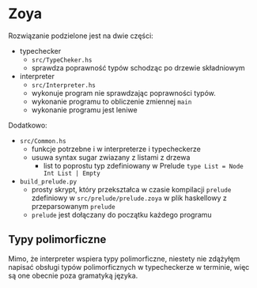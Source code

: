 # Zoya
Rozwiązanie podzielone jest na dwie części:
- typechecker
    - `src/TypeCheker.hs`
    - sprawdza poprawność typów schodząc po drzewie składniowym
- interpreter
    - `src/Interpreter.hs`
    - wykonuje program nie sprawdzając poprawności typów.
    - wykonanie programu to obliczenie zmiennej `main`
    - wykonanie programu jest leniwe

Dodatkowo:
- `src/Common.hs`
    - funkcje potrzebne i w interpreterze i typecheckerze
    - usuwa syntax sugar zwiazany z listami z drzewa
        - list to poprostu typ zdefiniowany w Prelude `type List = Node Int List | Empty`
- `build_prelude.py`
    - prosty skrypt, który przekształca w czasie kompilacji `prelude` zdefiniowy w `src/prelude/prelude.zoya` w plik haskellowy z przeparsowanym `prelude`
    - `prelude` jest dołączany do początku każdego programu


## Typy polimorficzne
Mimo, że interpreter wspiera typy polimorficzne, niestety nie zdążyłęm napisać obsługi typów polimorficznych w typecheckerze w terminie, więc są one obecnie poza gramatyką języka.

